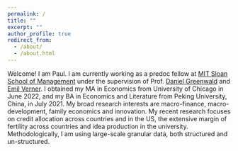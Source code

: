 ```yaml
---
permalink: /
title: ""
excerpt: ""
author_profile: true
redirect_from: 
  - /about/
  - /about.html
---
```


Welcome! I am Paul. I am currently working as a predoc fellow at [MIT Sloan School of Management](https://mitsloan.mit.edu/) under the supervision of Prof. [Daniel Greenwald](http://www.dlgreenwald.com/) and [Emil Verner](https://www.emilverner.com/). I obtained my MA in Economics from University of Chicago in June 2022, and my BA in Economics and Literature from Peking University, China, in July 2021. My broad research interests are macro-finance, macro-development, family economics and innovation. My recent research focuses on credit allocation across countries and in the US, the extensive margin of fertility across countries and idea production in the university. Methodologically, I am using large-scale granular data, both structured and un-structured.
